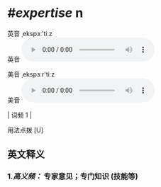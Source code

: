 # ***\#expertise*** n
英音 ˌekspɜː'tiːz  
英音
<audio src="./media/expertise-B.aac" controls="controls"></audio>

美音 ˌekspɜːr'tiːz  
美音
<audio src="./media/expertise.aac" controls="controls"></audio>



| 词频 1 |  

用法点拨  [U] 

英文释义
---
### 1.*高义频：* **专家意见；专门知识 (技能等)**  



